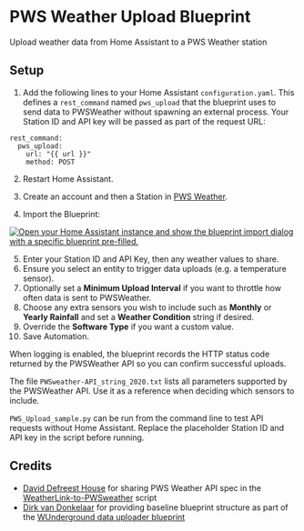 # PWS Weather Upload Blueprint
Upload weather data from Home Assistant to a PWS Weather station

## Setup
1. Add the following lines to your Home Assistant `configuration.yaml`. This
   defines a `rest_command` named `pws_upload` that the blueprint uses to send
   data to PWSWeather without spawning an external process. Your Station ID and
   API key will be passed as part of the request URL:
```
rest_command:
  pws_upload:
    url: "{{ url }}"
    method: POST
```

2. Restart Home Assistant.
3. Create an account and then a Station in [PWS Weather](https://www.pwsweather.com).

4. Import the Blueprint:

  <a href="https://my.home-assistant.io/redirect/blueprint_import/?blueprint_url=https%3A%2F%2Fgithub.com%2Fbarneyonline%2Fpwsweatherupload%2Fblob%2Fmain%2Fpws_weather_upload.yaml" target="_blank" rel="noreferrer noopener"><img src="https://my.home-assistant.io/badges/blueprint_import.svg" alt="Open your Home Assistant instance and show the blueprint import dialog with a specific blueprint pre-filled." /></a>

5. Enter your Station ID and API Key, then any weather values to share.
6. Ensure you select an entity to trigger data uploads (e.g. a temperature sensor).
7. Optionally set a **Minimum Upload Interval** if you want to throttle how
   often data is sent to PWSWeather.
8. Choose any extra sensors you wish to include such as **Monthly** or
   **Yearly Rainfall** and set a **Weather Condition** string if desired.
9. Override the **Software Type** if you want a custom value.
10. Save Automation.

When logging is enabled, the blueprint records the HTTP status code returned
by the PWSWeather API so you can confirm successful uploads.

The file `PWSweather-API_string_2020.txt` lists all parameters supported by the
PWSWeather API. Use it as a reference when deciding which sensors to include.

`PWS_Upload_sample.py` can be run from the command line to test API requests
without Home Assistant. Replace the placeholder Station ID and API key in the
script before running.

## Credits
* [David Defreest House](https://github.com/OurColonial) for sharing PWS Weather API spec in the [WeatherLink-to-PWSweather](https://github.com/OurColonial/WeatherLink-to-PWSweather) script
* [Dirk van Donkelaar](https://community.home-assistant.io/u/dvandonkelaar/summary) for providing baseline blueprint structure as part of the [WUnderground data uploader blueprint](https://community.home-assistant.io/t/wunderground-data-uploader/330332)
